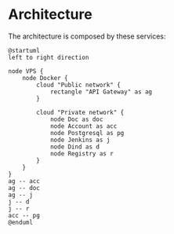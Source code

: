 # Architecture
The architecture is composed by these services:

```kroki-plantuml no-transparency=false
@startuml
left to right direction

node VPS {
    node Docker {
        cloud "Public network" {
            rectangle "API Gateway" as ag
        }

        cloud "Private network" {
            node Doc as doc
            node Account as acc
            node Postgresql as pg
            node Jenkins as j
            node Dind as d
            node Registry as r
        }
    }
}
ag -- acc
ag -- doc
ag -- j
j -- d
j -- r
acc -- pg
@enduml
```
